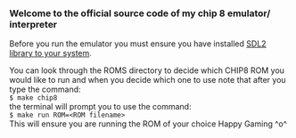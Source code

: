 ### Welcome to the official source code of my chip 8 emulator/ interpreter
  
Before you run the emulator you must ensure you have installed [SDL2 library to your system](https://lazyfoo.net/tutorials/SDL/01_hello_SDL/mac/index.php). 
  
You can look through the ROMS directory to decide which CHIP8 ROM you would like to run and when you decide which one to use note that after you type the command:   
```$ make chip8```  
the terminal will prompt you to use the command:  
```$ make run ROM=<ROM filename>```  
This will ensure you are running the ROM of your choice
Happy Gaming ^o^

